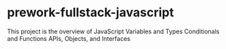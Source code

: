 # prework-fullstack-javascript
This project is the overview of JavaScript  Variables and Types Conditionals and Functions APIs, Objects, and Interfaces
